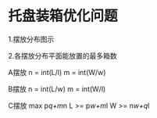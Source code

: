 # 托盘装箱优化问题

1.摆放分布图示

2.各摆放分布平面能放置的最多箱数


A摆放
    n = int(L/l)
    m = int(W/w)


B摆放
    n = int(L/w)
    m = int(W/l)



C摆放
    max p*q+m*n
    L >= p*w+m*l
    W >= n*w+q*l

